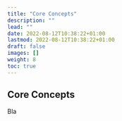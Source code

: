 ```yaml
---
title: "Core Concepts"
description: ""
lead: ""
date: 2022-08-12T10:38:22+01:00
lastmod: 2022-08-12T10:38:22+01:00
draft: false
images: []
weight: 8
toc: true
---
```


## Core Concepts

Bla
